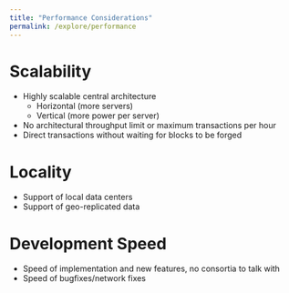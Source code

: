 ```yaml
---
title: "Performance Considerations"
permalink: /explore/performance
---
```


# Scalability

- Highly scalable central architecture
  - Horizontal (more servers)
  - Vertical (more power per server)
- No architectural throughput limit or maximum transactions per hour
- Direct transactions without waiting for blocks to be forged

# Locality

- Support of local data centers
- Support of geo-replicated data

# Development Speed

- Speed of implementation and new features, no consortia to talk with
- Speed of bugfixes/network fixes
